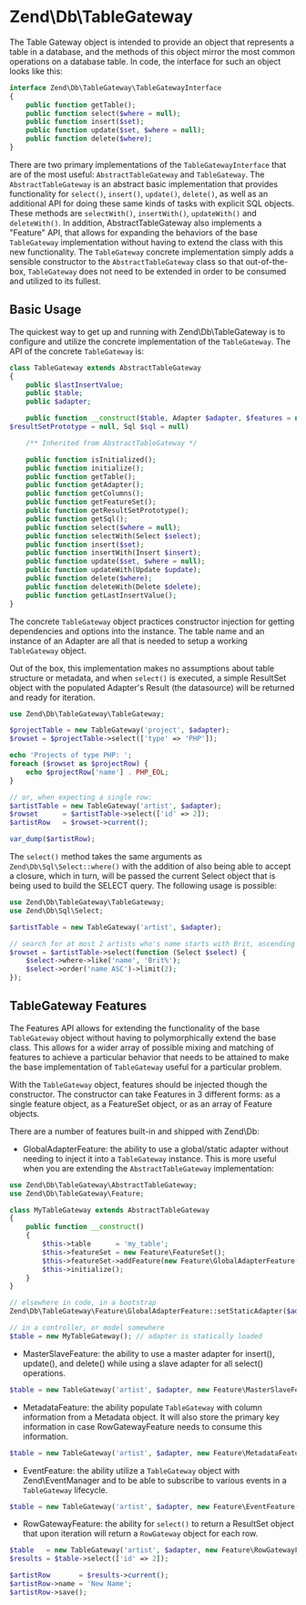 # Zend\\Db\\TableGateway

The Table Gateway object is intended to provide an object that represents a table in a database, and
the methods of this object mirror the most common operations on a database table. In code, the
interface for such an object looks like this:

```php
interface Zend\Db\TableGateway\TableGatewayInterface
{
    public function getTable();
    public function select($where = null);
    public function insert($set);
    public function update($set, $where = null);
    public function delete($where);
}
```

There are two primary implementations of the `TableGatewayInterface` that are of the most useful:
`AbstractTableGateway` and `TableGateway`. The `AbstractTableGateway` is an abstract basic
implementation that provides functionality for `select()`, `insert()`, `update()`, `delete()`, as
well as an additional API for doing these same kinds of tasks with explicit SQL objects. These
methods are `selectWith()`, `insertWith()`, `updateWith()` and `deleteWith()`. In addition,
AbstractTableGateway also implements a "Feature" API, that allows for expanding the behaviors of the
base `TableGateway` implementation without having to extend the class with this new functionality.
The `TableGateway` concrete implementation simply adds a sensible constructor to the
`AbstractTableGateway` class so that out-of-the-box, `TableGateway` does not need to be extended in
order to be consumed and utilized to its fullest.

## Basic Usage

The quickest way to get up and running with Zend\\Db\\TableGateway is to configure and utilize the
concrete implementation of the `TableGateway`. The API of the concrete `TableGateway` is:

```php
class TableGateway extends AbstractTableGateway
{
    public $lastInsertValue;
    public $table;
    public $adapter;

    public function __construct($table, Adapter $adapter, $features = null, ResultSet
$resultSetPrototype = null, Sql $sql = null)

    /** Inherited from AbstractTableGateway */

    public function isInitialized();
    public function initialize();
    public function getTable();
    public function getAdapter();
    public function getColumns();
    public function getFeatureSet();
    public function getResultSetPrototype();
    public function getSql();
    public function select($where = null);
    public function selectWith(Select $select);
    public function insert($set);
    public function insertWith(Insert $insert);
    public function update($set, $where = null);
    public function updateWith(Update $update);
    public function delete($where);
    public function deleteWith(Delete $delete);
    public function getLastInsertValue();
}
```

The concrete `TableGateway` object practices constructor injection for getting dependencies and
options into the instance. The table name and an instance of an Adapter are all that is needed to
setup a working `TableGateway` object.

Out of the box, this implementation makes no assumptions about table structure or metadata, and when
`select()` is executed, a simple ResultSet object with the populated Adapter's Result (the
datasource) will be returned and ready for iteration.

```php
use Zend\Db\TableGateway\TableGateway;

$projectTable = new TableGateway('project', $adapter);
$rowset = $projectTable->select(['type' => 'PHP']);

echo 'Projects of type PHP: ';
foreach ($rowset as $projectRow) {
    echo $projectRow['name'] . PHP_EOL;
}

// or, when expecting a single row:
$artistTable = new TableGateway('artist', $adapter);
$rowset      = $artistTable->select(['id' => 2]);
$artistRow   = $rowset->current();

var_dump($artistRow);
```

The `select()` method takes the same arguments as `Zend\Db\Sql\Select::where()` with the addition of
also being able to accept a closure, which in turn, will be passed the current Select object that is
being used to build the SELECT query. The following usage is possible:

```php
use Zend\Db\TableGateway\TableGateway;
use Zend\Db\Sql\Select;

$artistTable = new TableGateway('artist', $adapter);

// search for at most 2 artists who's name starts with Brit, ascending
$rowset = $artistTable->select(function (Select $select) {
    $select->where->like('name', 'Brit%');
    $select->order('name ASC')->limit(2);
});
```

## TableGateway Features

The Features API allows for extending the functionality of the base `TableGateway` object without
having to polymorphically extend the base class. This allows for a wider array of possible mixing
and matching of features to achieve a particular behavior that needs to be attained to make the base
implementation of `TableGateway` useful for a particular problem.

With the `TableGateway` object, features should be injected though the constructor. The constructor
can take Features in 3 different forms: as a single feature object, as a FeatureSet object, or as an
array of Feature objects.

There are a number of features built-in and shipped with Zend\\Db:

- GlobalAdapterFeature: the ability to use a global/static adapter without needing to inject it into
a `TableGateway` instance. This is more useful when you are extending the `AbstractTableGateway`
implementation:

```php
use Zend\Db\TableGateway\AbstractTableGateway;
use Zend\Db\TableGateway\Feature;

class MyTableGateway extends AbstractTableGateway
{
    public function __construct()
    {
        $this->table      = 'my_table';
        $this->featureSet = new Feature\FeatureSet();
        $this->featureSet->addFeature(new Feature\GlobalAdapterFeature());
        $this->initialize();
    }
}

// elsewhere in code, in a bootstrap
Zend\Db\TableGateway\Feature\GlobalAdapterFeature::setStaticAdapter($adapter);

// in a controller, or model somewhere
$table = new MyTableGateway(); // adapter is statically loaded
```

- MasterSlaveFeature: the ability to use a master adapter for insert(), update(), and delete() while
using a slave adapter for all select() operations.

```php
$table = new TableGateway('artist', $adapter, new Feature\MasterSlaveFeature($slaveAdapter));
```

- MetadataFeature: the ability populate `TableGateway` with column information from a Metadata
object. It will also store the primary key information in case RowGatewayFeature needs to consume
this information.

```php
$table = new TableGateway('artist', $adapter, new Feature\MetadataFeature());
```

- EventFeature: the ability utilize a `TableGateway` object with Zend\\EventManager and to be able
to subscribe to various events in a `TableGateway` lifecycle.

```php
$table = new TableGateway('artist', $adapter, new Feature\EventFeature($eventManagerInstance));
```

- RowGatewayFeature: the ability for `select()` to return a ResultSet object that upon iteration
will return a `RowGateway` object for each row.

```php
$table   = new TableGateway('artist', $adapter, new Feature\RowGatewayFeature('id'));
$results = $table->select(['id' => 2]);

$artistRow       = $results->current();
$artistRow->name = 'New Name';
$artistRow->save();
```
